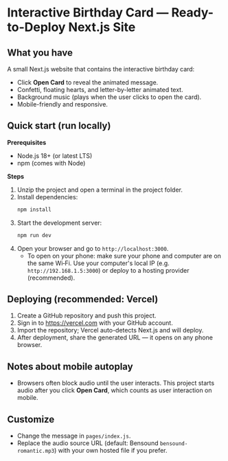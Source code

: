 # Interactive Birthday Card — Ready-to-Deploy Next.js Site

## What you have
A small Next.js website that contains the interactive birthday card:
- Click **Open Card** to reveal the animated message.
- Confetti, floating hearts, and letter-by-letter animated text.
- Background music (plays when the user clicks to open the card).
- Mobile-friendly and responsive.

## Quick start (run locally)

**Prerequisites**
- Node.js 18+ (or latest LTS)
- npm (comes with Node)

**Steps**
1. Unzip the project and open a terminal in the project folder.
2. Install dependencies:
   ```bash
   npm install
   ```
3. Start the development server:
   ```bash
   npm run dev
   ```
4. Open your browser and go to `http://localhost:3000`.
   - To open on your phone: make sure your phone and computer are on the same Wi‑Fi. Use your computer's local IP (e.g. `http://192.168.1.5:3000`) or deploy to a hosting provider (recommended).

## Deploying (recommended: Vercel)

1. Create a GitHub repository and push this project.
2. Sign in to https://vercel.com with your GitHub account.
3. Import the repository; Vercel auto-detects Next.js and will deploy.
4. After deployment, share the generated URL — it opens on any phone browser.

## Notes about mobile autoplay
- Browsers often block audio until the user interacts. This project starts audio after you click **Open Card**, which counts as user interaction on mobile.

## Customize
- Change the message in `pages/index.js`.
- Replace the audio source URL (default: Bensound `bensound-romantic.mp3`) with your own hosted file if you prefer.

